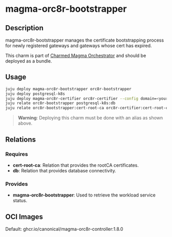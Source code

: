 # magma-orc8r-bootstrapper

## Description

magma-orc8r-bootstrapper manages the certificate bootstrapping process for newly registered 
gateways and gateways whose cert has expired.

This charm is part of [Charmed Magma Orchestrator](https://charmhub.io/magma-orc8r/) and should
be deployed as a bundle.

## Usage

```bash
juju deploy magma-orc8r-bootstrapper orc8r-bootstrapper
juju deploy postgresql-k8s
juju deploy magma-orc8r-certifier orc8r-certifier --config domain=<your domain>
juju relate orc8r-bootstrapper postgresql-k8s:db
juju relate orc8r-bootstrapper:cert-root-ca orc8r-certifier:cert-root-ca
```

> **Warning**: Deploying this charm must be done with an alias as shown above.

## Relations

### Requires

- **cert-root-ca**: Relation that provides the rootCA certificates.
- **db**: Relation that provides database connectivity.

### Provides

- **magma-orc8r-bootstrapper**: Used to retrieve the workload service status.

## OCI Images

Default: ghcr.io/canonical/magma-orc8r-controller:1.8.0

